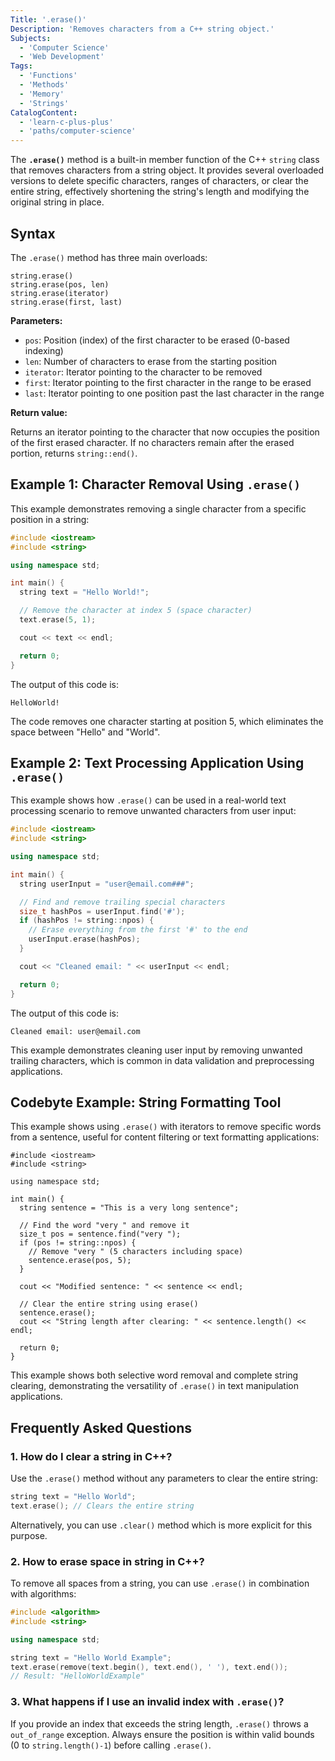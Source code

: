```yaml
---
Title: '.erase()'
Description: 'Removes characters from a C++ string object.'
Subjects:
  - 'Computer Science'
  - 'Web Development'
Tags:
  - 'Functions'
  - 'Methods'
  - 'Memory'
  - 'Strings'
CatalogContent:
  - 'learn-c-plus-plus'
  - 'paths/computer-science'
---
```


The **`.erase()`** method is a built-in member function of the C++ `string` class that removes characters from a string object. It provides several overloaded versions to delete specific characters, ranges of characters, or clear the entire string, effectively shortening the string's length and modifying the original string in place.

## Syntax

The `.erase()` method has three main overloads:

```pseudo
string.erase()
string.erase(pos, len)
string.erase(iterator)
string.erase(first, last)
```

**Parameters:**

* `pos`: Position (index) of the first character to be erased (0-based indexing)
* `len`: Number of characters to erase from the starting position
* `iterator`: Iterator pointing to the character to be removed
* `first`: Iterator pointing to the first character in the range to be erased
* `last`: Iterator pointing to one position past the last character in the range

**Return value:**

Returns an iterator pointing to the character that now occupies the position of the first erased character. If no characters remain after the erased portion, returns `string::end()`.

## Example 1: Character Removal Using `.erase()`

This example demonstrates removing a single character from a specific position in a string:

```cpp
#include <iostream>
#include <string>

using namespace std;

int main() {
  string text = "Hello World!";

  // Remove the character at index 5 (space character)
  text.erase(5, 1);

  cout << text << endl;

  return 0;
}
```

The output of this code is:

```shell
HelloWorld!
```

The code removes one character starting at position 5, which eliminates the space between "Hello" and "World".

## Example 2: Text Processing Application Using `.erase()`

This example shows how `.erase()` can be used in a real-world text processing scenario to remove unwanted characters from user input:

```cpp
#include <iostream>
#include <string>

using namespace std;

int main() {
  string userInput = "user@email.com###";

  // Find and remove trailing special characters
  size_t hashPos = userInput.find('#');
  if (hashPos != string::npos) {
    // Erase everything from the first '#' to the end
    userInput.erase(hashPos);
  }

  cout << "Cleaned email: " << userInput << endl;

  return 0;
}
```

The output of this code is:

```shell
Cleaned email: user@email.com
```

This example demonstrates cleaning user input by removing unwanted trailing characters, which is common in data validation and preprocessing applications.

## Codebyte Example: String Formatting Tool

This example shows using `.erase()` with iterators to remove specific words from a sentence, useful for content filtering or text formatting applications:

```codebyte/cpp
#include <iostream>
#include <string>

using namespace std;

int main() {
  string sentence = "This is a very long sentence";

  // Find the word "very " and remove it
  size_t pos = sentence.find("very ");
  if (pos != string::npos) {
    // Remove "very " (5 characters including space)
    sentence.erase(pos, 5);
  }

  cout << "Modified sentence: " << sentence << endl;

  // Clear the entire string using erase()
  sentence.erase();
  cout << "String length after clearing: " << sentence.length() << endl;

  return 0;
}
```

This example shows both selective word removal and complete string clearing, demonstrating the versatility of `.erase()` in text manipulation applications.

## Frequently Asked Questions

### 1. How do I clear a string in C++?

Use the `.erase()` method without any parameters to clear the entire string:

```cpp
string text = "Hello World";
text.erase(); // Clears the entire string
```

Alternatively, you can use `.clear()` method which is more explicit for this purpose.

### 2. How to erase space in string in C++?

To remove all spaces from a string, you can use `.erase()` in combination with algorithms:

```cpp
#include <algorithm>
#include <string>

using namespace std;

string text = "Hello World Example";
text.erase(remove(text.begin(), text.end(), ' '), text.end());
// Result: "HelloWorldExample"
```

### 3. What happens if I use an invalid index with `.erase()`?

If you provide an index that exceeds the string length, `.erase()` throws a `out_of_range` exception. Always ensure the position is within valid bounds (0 to `string.length()-1`) before calling `.erase()`.
